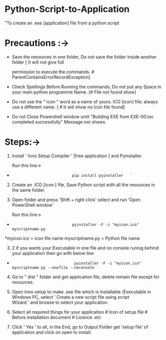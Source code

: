 # Python-Script-to-Application

"To create an .exe [application] file from a python script 


  # Precautions :->

                
   * Save the resources in one folder, Do not save the folder inside another folder [ It will not give full
     
     permission to execute the commands. # ParentContainsErrorRecordException]
  
   * Check Spellings Before Running the commands, Do not put any Space in your main python programme Name. [# File not found show]
   
   * Do not use the " icon " word as a name of yours. ICO [icon] file; always use a different name. [ # It will show no icon file found]
   
   * Do not Close Powershell window until "Building EXE from EXE-00.toc completed successfully" Message not shows.     


  # Steps:->


1. Install ' Inno Setup Compiler ' [free application ] and Pyinstaller.

   Run this line-> 
   
 *                                pip install pyinstaller   `

2. Create an .ICO [icon ] file, Save Python script with all the resources in the same folder.

3. Open folder and press 'Shift + right click' select and run 'Open PowerShell window'

   Run this line-> 
   
 *                                pyinstaller -F -i "myicon.ico" myscriptname.py


 *myicon.ico = icon file name  myscriptname.py = Python file name 
   
   
3. 2  if you wants your Executable in one file and no console runnig  behind your application then go with below line 
  
 *                                 pyinstaller -F -i "myicon.ico" myscriptname.py --onefile --noconsole

4. Go to " dist " folder and get application file, delete remain file except for resources.

5. Open Inno setup to make .exe file which is Installable /Executable in Windows PC, select ‘ Create a new script file using script       
   Wizard ' and browse to select your application. 

6. Select all required things for your application # Icon of setup file # Before installation document # Licence .etc 
   
7. Click  ' Yes ' to all, in the End, go to Output Folder get 'setup file'  of application and click on open  to install.

